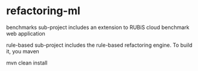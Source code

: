 # refactoring-ml

benchmarks sub-project includes an extension to RUBiS cloud benchmark web application

rule-based sub-project includes the rule-based refactoring engine. To build it, you maven

mvn clean install
